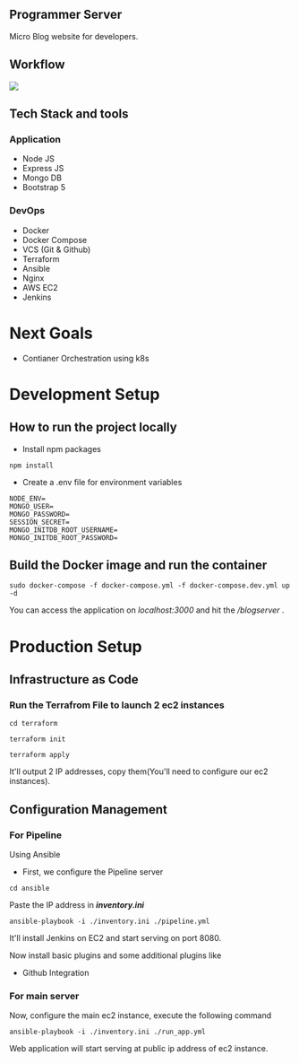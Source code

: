 
## Programmer Server

Micro Blog website for developers.

## Workflow
![](featured.png)

## Tech Stack and tools

### Application
- Node JS
- Express JS
- Mongo DB
- Bootstrap 5

### DevOps
- Docker
- Docker Compose
- VCS (Git & Github)
- Terraform
- Ansible
- Nginx
- AWS EC2
- Jenkins

# Next Goals
- Contianer Orchestration using k8s

# Development Setup

## How to run the project locally
- Install npm packages
```
npm install
```

- Create a .env file for environment variables

```
NODE_ENV=
MONGO_USER=
MONGO_PASSWORD=
SESSION_SECRET=
MONGO_INITDB_ROOT_USERNAME=
MONGO_INITDB_ROOT_PASSWORD=
```

## Build the Docker image and run the container

```
sudo docker-compose -f docker-compose.yml -f docker-compose.dev.yml up -d
```

You can access the application on _localhost:3000_
and hit the _/blogserver_ .

# Production Setup

## Infrastructure as Code
### Run the Terrafrom File to launch 2 ec2 instances

```
cd terraform
```
```
terraform init
```

```
terraform apply
```

It'll output 2 IP addresses, copy them(You'll need to configure our ec2 instances).

## Configuration  Management

### For Pipeline
Using Ansible
- First, we configure the Pipeline server

```
cd ansible
```
Paste the IP address in ***inventory.ini***

```
ansible-playbook -i ./inventory.ini ./pipeline.yml 

```
It'll install Jenkins on EC2 and start serving on port 8080.

Now install basic plugins and some additional plugins like 
- Github Integration


### For main server
Now, configure the main ec2 instance, execute the following command
```
ansible-playbook -i ./inventory.ini ./run_app.yml 

```

Web application will start serving at public ip address of ec2 instance.